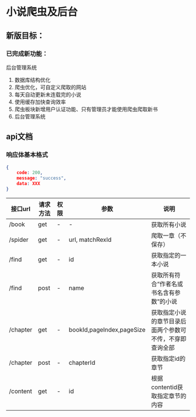 # 小说爬虫及后台

## 新版目标：

### 已完成新功能：

后台管理系统

1. 数据库结构优化
2. 爬虫优化，可自定义爬取的网站
3. 每天自动更新未连载完的小说
4. 使用缓存加快查询效率
5. 爬虫板块新增用户认证功能、只有管理员才能使用爬虫爬取新书
6. 后台管理系统

## api文档

### 响应体基本格式
```json
{
    code: 200,
    message: "success",
    data: XXX
}
```

接口url | 请求方法 | 权限 | 参数 | 说明
-|-|-|-|-
/book | get | - | - | 获取所有小说
/spider | get | - | url, matchRexId | 爬取一章（不保存）
/find | get | - | id | 获取指定的一本小说
/find | post | - | name | 获取所有符合“作者名或书名含有参数”的小说
/chapter| get | - | bookId,pageIndex,pageSize | 获取指定小说的章节目录后面两个参数可不传，不穿即查询全部
/chapter| post | - | chapterId | 获取指定id的章节
/content| get | - | id | 根据contentid获取指定章节的内容
